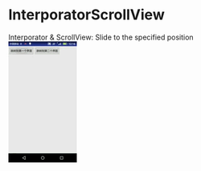 # InterporatorScrollView
Interporator &amp; ScrollView: Slide to the specified position
![image](https://github.com/xiaobinbin7530/InterporatorScrollView/blob/master/scrollView%2000_00_04-00_00_15.gif)  


